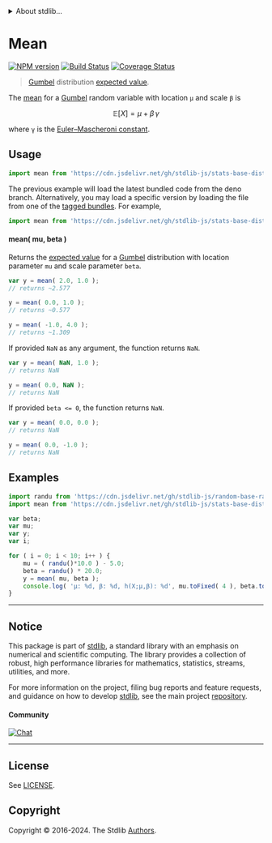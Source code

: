 <!--

@license Apache-2.0

Copyright (c) 2018 The Stdlib Authors.

Licensed under the Apache License, Version 2.0 (the "License");
you may not use this file except in compliance with the License.
You may obtain a copy of the License at

   http://www.apache.org/licenses/LICENSE-2.0

Unless required by applicable law or agreed to in writing, software
distributed under the License is distributed on an "AS IS" BASIS,
WITHOUT WARRANTIES OR CONDITIONS OF ANY KIND, either express or implied.
See the License for the specific language governing permissions and
limitations under the License.

-->


<details>
  <summary>
    About stdlib...
  </summary>
  <p>We believe in a future in which the web is a preferred environment for numerical computation. To help realize this future, we've built stdlib. stdlib is a standard library, with an emphasis on numerical and scientific computation, written in JavaScript (and C) for execution in browsers and in Node.js.</p>
  <p>The library is fully decomposable, being architected in such a way that you can swap out and mix and match APIs and functionality to cater to your exact preferences and use cases.</p>
  <p>When you use stdlib, you can be absolutely certain that you are using the most thorough, rigorous, well-written, studied, documented, tested, measured, and high-quality code out there.</p>
  <p>To join us in bringing numerical computing to the web, get started by checking us out on <a href="https://github.com/stdlib-js/stdlib">GitHub</a>, and please consider <a href="https://opencollective.com/stdlib">financially supporting stdlib</a>. We greatly appreciate your continued support!</p>
</details>

# Mean

[![NPM version][npm-image]][npm-url] [![Build Status][test-image]][test-url] [![Coverage Status][coverage-image]][coverage-url] <!-- [![dependencies][dependencies-image]][dependencies-url] -->

> [Gumbel][gumbel-distribution] distribution [expected value][mean].

<!-- Section to include introductory text. Make sure to keep an empty line after the intro `section` element and another before the `/section` close. -->

<section class="intro">

The [mean][mean] for a [Gumbel][gumbel-distribution] random variable with location `μ` and scale `β` is

<!-- <equation class="equation" label="eq:gumbel_mean" align="center" raw="\mathbb{E} \left[ X \right] = \mu +\beta \,\gamma" alt="Mean for a Gumbel distribution."> -->

```math
\mathbb{E} \left[ X \right] = \mu +\beta \,\gamma
```

<!-- <div class="equation" align="center" data-raw-text="\mathbb{E} \left[ X \right] = \mu +\beta \,\gamma" data-equation="eq:gumbel_mean">
    <img src="https://cdn.jsdelivr.net/gh/stdlib-js/stdlib@51534079fef45e990850102147e8945fb023d1d0/lib/node_modules/@stdlib/stats/base/dists/gumbel/mean/docs/img/equation_gumbel_mean.svg" alt="Mean for a Gumbel distribution.">
    <br>
</div> -->

<!-- </equation> -->

where `γ` is the [Euler–Mascheroni constant][euler-mascheroni].

</section>

<!-- /.intro -->

<!-- Package usage documentation. -->



<section class="usage">

## Usage

```javascript
import mean from 'https://cdn.jsdelivr.net/gh/stdlib-js/stats-base-dists-gumbel-mean@deno/mod.js';
```
The previous example will load the latest bundled code from the deno branch. Alternatively, you may load a specific version by loading the file from one of the [tagged bundles](https://github.com/stdlib-js/stats-base-dists-gumbel-mean/tags). For example,

```javascript
import mean from 'https://cdn.jsdelivr.net/gh/stdlib-js/stats-base-dists-gumbel-mean@v0.2.0-deno/mod.js';
```

#### mean( mu, beta )

Returns the [expected value][mean] for a [Gumbel][gumbel-distribution] distribution with location parameter `mu` and scale parameter `beta`.

```javascript
var y = mean( 2.0, 1.0 );
// returns ~2.577

y = mean( 0.0, 1.0 );
// returns ~0.577

y = mean( -1.0, 4.0 );
// returns ~1.309
```

If provided `NaN` as any argument, the function returns `NaN`.

```javascript
var y = mean( NaN, 1.0 );
// returns NaN

y = mean( 0.0, NaN );
// returns NaN
```

If provided `beta <= 0`, the function returns `NaN`.

```javascript
var y = mean( 0.0, 0.0 );
// returns NaN

y = mean( 0.0, -1.0 );
// returns NaN
```

</section>

<!-- /.usage -->

<!-- Package usage notes. Make sure to keep an empty line after the `section` element and another before the `/section` close. -->

<section class="notes">

</section>

<!-- /.notes -->

<!-- Package usage examples. -->

<section class="examples">

## Examples

<!-- eslint no-undef: "error" -->

```javascript
import randu from 'https://cdn.jsdelivr.net/gh/stdlib-js/random-base-randu@deno/mod.js';
import mean from 'https://cdn.jsdelivr.net/gh/stdlib-js/stats-base-dists-gumbel-mean@deno/mod.js';

var beta;
var mu;
var y;
var i;

for ( i = 0; i < 10; i++ ) {
    mu = ( randu()*10.0 ) - 5.0;
    beta = randu() * 20.0;
    y = mean( mu, beta );
    console.log( 'µ: %d, β: %d, h(X;µ,β): %d', mu.toFixed( 4 ), beta.toFixed( 4 ), y.toFixed( 4 ) );
}
```

</section>

<!-- /.examples -->

<!-- Section to include cited references. If references are included, add a horizontal rule *before* the section. Make sure to keep an empty line after the `section` element and another before the `/section` close. -->

<section class="references">

</section>

<!-- /.references -->

<!-- Section for related `stdlib` packages. Do not manually edit this section, as it is automatically populated. -->

<section class="related">

</section>

<!-- /.related -->

<!-- Section for all links. Make sure to keep an empty line after the `section` element and another before the `/section` close. -->


<section class="main-repo" >

* * *

## Notice

This package is part of [stdlib][stdlib], a standard library with an emphasis on numerical and scientific computing. The library provides a collection of robust, high performance libraries for mathematics, statistics, streams, utilities, and more.

For more information on the project, filing bug reports and feature requests, and guidance on how to develop [stdlib][stdlib], see the main project [repository][stdlib].

#### Community

[![Chat][chat-image]][chat-url]

---

## License

See [LICENSE][stdlib-license].


## Copyright

Copyright &copy; 2016-2024. The Stdlib [Authors][stdlib-authors].

</section>

<!-- /.stdlib -->

<!-- Section for all links. Make sure to keep an empty line after the `section` element and another before the `/section` close. -->

<section class="links">

[npm-image]: http://img.shields.io/npm/v/@stdlib/stats-base-dists-gumbel-mean.svg
[npm-url]: https://npmjs.org/package/@stdlib/stats-base-dists-gumbel-mean

[test-image]: https://github.com/stdlib-js/stats-base-dists-gumbel-mean/actions/workflows/test.yml/badge.svg?branch=v0.2.0
[test-url]: https://github.com/stdlib-js/stats-base-dists-gumbel-mean/actions/workflows/test.yml?query=branch:v0.2.0

[coverage-image]: https://img.shields.io/codecov/c/github/stdlib-js/stats-base-dists-gumbel-mean/main.svg
[coverage-url]: https://codecov.io/github/stdlib-js/stats-base-dists-gumbel-mean?branch=main

<!--

[dependencies-image]: https://img.shields.io/david/stdlib-js/stats-base-dists-gumbel-mean.svg
[dependencies-url]: https://david-dm.org/stdlib-js/stats-base-dists-gumbel-mean/main

-->

[chat-image]: https://img.shields.io/gitter/room/stdlib-js/stdlib.svg
[chat-url]: https://app.gitter.im/#/room/#stdlib-js_stdlib:gitter.im

[stdlib]: https://github.com/stdlib-js/stdlib

[stdlib-authors]: https://github.com/stdlib-js/stdlib/graphs/contributors

[umd]: https://github.com/umdjs/umd
[es-module]: https://developer.mozilla.org/en-US/docs/Web/JavaScript/Guide/Modules

[deno-url]: https://github.com/stdlib-js/stats-base-dists-gumbel-mean/tree/deno
[deno-readme]: https://github.com/stdlib-js/stats-base-dists-gumbel-mean/blob/deno/README.md
[umd-url]: https://github.com/stdlib-js/stats-base-dists-gumbel-mean/tree/umd
[umd-readme]: https://github.com/stdlib-js/stats-base-dists-gumbel-mean/blob/umd/README.md
[esm-url]: https://github.com/stdlib-js/stats-base-dists-gumbel-mean/tree/esm
[esm-readme]: https://github.com/stdlib-js/stats-base-dists-gumbel-mean/blob/esm/README.md
[branches-url]: https://github.com/stdlib-js/stats-base-dists-gumbel-mean/blob/main/branches.md

[stdlib-license]: https://raw.githubusercontent.com/stdlib-js/stats-base-dists-gumbel-mean/main/LICENSE

[euler-mascheroni]: https://en.wikipedia.org/wiki/Euler%E2%80%93Mascheroni_constant

[gumbel-distribution]: https://en.wikipedia.org/wiki/Gumbel_distribution

[mean]: https://en.wikipedia.org/wiki/Mean

</section>

<!-- /.links -->
